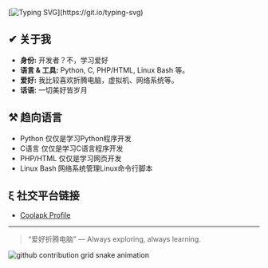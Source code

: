 [![Typing SVG](https://readme-typing-svg.demolab.com?font=Fira+Code&pause=1000&vCenter=true&width=435&lines=qωq，亻尔女子，我是huidoudour;一个好学者，爱好浏览代码.;同时是热于贡献的学习者.)](https://git.io/typing-svg)


## ✔ 关于我  
- **身份:** 开发者？不，学习爱好
- **语言 & 工具:** Python, C, PHP/HTML, Linux Bash 等。
- **爱好:** 我比较喜欢折腾电脑，虚拟机、网络系统等。
- **话语:** 一切美好皆岁月

## ⚒ 趋向语言 
- Python 仅仅是学习Python程序开发
- C语言 仅仅是学习C语言程序开发
- PHP/HTML 仅仅是学习网页开发
- Linux Bash 网络系统管理Linux命令行脚本

## ξ 社交平台链接
- [Coolapk Profile](http://www.coolapk.com/u/16585996)  

---

> “爱好折腾电脑” — Always exploring, always learning.


![github contribution grid snake animation](https://github.com/huidoudour/huidoudour/blob/master/output/github-contribution-grid-snake.svg)

<!--
All hope was not lost
-->
